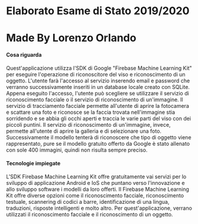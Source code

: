 # Elaborato Esame di Stato 2019/2020
# Made By Lorenzo Orlando

<h4>Cosa riguarda </h4>
Quest'applicazione utilizza l'SDK di Google "Firebase Machine Learning Kit" per eseguire l'operazione di riconoscitore del viso e riconoscimento di un oggetto. L'utente farà l'accesso al servizio inserendo email e password che verranno successivamente inseriti in un database locale creato con SQLite. Appena eseguito l'accesso, l'utente può scegliere se utilizzare il servizio di riconoscimento facciale o il servizio di riconoscimento di un'immagine.
Il servizio di tracciamento facciale permette all'utente di aprire la fotocamera e scattare una foto e riconosce se la faccia trovata nell'immagine stia sorridendo e se abbia gli occhi aperti e traccia le varie parti del viso con dei piccoli puntini. 
Il servizio di riconoscimento di un'immagine, invece, permette all'utente di aprire la galleria e di selezionare una foto. Successivamente il modello tenterà di riconoscere che tipo di oggetto viene rappresentato, pure se il modello gratuito offerto da Google è stato allenato con sole 400 immagini, quindi non risulta sempre preciso.

<h4>Tecnologie impiegate </h4>
L'SDK Firebase Machine Learning Kit offre gratuitamente vai servizi per lo sviluppo di applicazione Android e IoS che puntano verso l'innovazione e allo sviluppo software i modelli da loro offerti. Il Firebase Machine Learning Kit offre diverse opzioni come il riconoscimento facciale, riconoscimento testuale, scannering di codici a barre, identificazione di una lingua, traduzioni, risposte intelligenti e molto altro. 
Per quest'applicazione, verrano utilizzati il riconoscimento facciale e il riconoscimento di un oggetto. 
